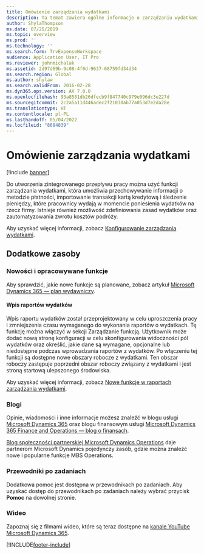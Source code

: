 ```yaml
---
title: Omówienie zarządzania wydatkami
description: Ta temat zawiera ogólne informacje o zarządzaniu wydatkami i łącza do dodatkowych zasobów. Do utworzenia zintegrowanego przepływu pracy można użyć funkcji zarządzania wydatkami, która umożliwia przechowywanie informacji o metodzie płatności, importowanie transakcji kartą kredytową i śledzenie pieniędzy, które pracownicy wydają w momencie poniesienia wydatków na rzecz firmy.
author: ShylaThompson
ms.date: 07/25/2019
ms.topic: overview
ms.prod: ''
ms.technology: ''
ms.search.form: TrvExpenseWorkspace
audience: Application User, IT Pro
ms.reviewer: johnmichalak
ms.assetid: 2d97d69b-9c08-4f0d-9637-68759fd34d34
ms.search.region: Global
ms.author: shylaw
ms.search.validFrom: 2016-02-28
ms.dyn365.ops.version: AX 7.0.0
ms.openlocfilehash: 93a8581db26dfecb9f847740c979e096dc3e227d
ms.sourcegitcommit: 2c2a5a11d446adec2f21030ab77a053d7e2da28e
ms.translationtype: HT
ms.contentlocale: pl-PL
ms.lasthandoff: 05/04/2022
ms.locfileid: "8684839"
---
```

# <a name="expense-management-overview"></a>Omówienie zarządzania wydatkami

[!include [banner](../includes/banner.md)]

Do utworzenia zintegrowanego przepływu pracy można użyć funkcji zarządzania wydatkami, która umożliwia przechowywanie informacji o metodzie płatności, importowanie transakcji kartą kredytową i śledzenie pieniędzy, które pracownicy wydają w momencie poniesienia wydatków na rzecz firmy. Istnieje również możliwość zdefiniowania zasad wydatków oraz zautomatyzowania zwrotu kosztów podróży.

Aby uzyskać więcej informacji, zobacz [Konfigurowanie zarządzania wydatkami](plan-expense-management.md).

## <a name="additional-resources"></a>Dodatkowe zasoby

### <a name="whats-new-and-in-development"></a>Nowości i opracowywane funkcje

Aby sprawdzić, jakie nowe funkcje są planowane, zobacz artykuł [Microsoft Dynamics 365 — plan wydawniczy](/dynamics365/release-plans/).

#### <a name="expense-report-entry"></a>Wpis raportów wydatków

Wpis raportu wydatków został przeprojektowany w celu uproszczenia pracy i zmniejszenia czasu wymaganego do wykonania raportów o wydatkach. Tę funkcję można włączyć w sekcji Zarządzanie funkcją. Użytkownik może dodać nową stronę konfiguracji w celu skonfigurowania widoczności pól wydatków oraz określić, jakie dane są wymagane, opcjonalne lub niedostępne podczas wprowadzania raportów z wydatków. Po włączeniu tej funkcji są dostępne nowe obszary robocze z wydatkami. Ten obszar roboczy zastępuje poprzedni obszar roboczy związany z wydatkami i jest stroną startową ulepszonego środowiska.

Aby uzyskać więcej informacji, zobacz [Nowe funkcje w raportach zarządzania wydatkami](ExpenseWorkspaceNew.md).

### <a name="blogs"></a>Blogi

Opinie, wiadomości i inne informacje możesz znaleźć w blogu usługi [Microsoft Dynamics 365](https://community.dynamics.com/b/msftdynamicsblog?c=Enterprise) oraz blogu finansowym usługi [Microsoft Dynamics 365 Finance and Operations — blog o finansach](https://community.dynamics.com/365/financeandoperations/b/financials).

[Blog społeczności partnerskiej Microsoft Dynamics Operations](https://community.dynamics.com/partner/b/operationspartnercommunityblog) daje partnerom Microsoft Dynamics pojedynczy zasób, gdzie można znaleźć nowe i popularne funkcje MBS Operations.

### <a name="task-guides"></a>Przewodniki po zadaniach

Dodatkowa pomoc jest dostępna w przewodnikach po zadaniach. Aby uzyskać dostęp do przewodnikach po zadaniach należy wybrać przycisk **Pomoc** na dowolnej stronie.

### <a name="videos"></a>Wideo

Zapoznaj się z filmami wideo, które są teraz dostępne na [kanale YouTube Microsoft Dynamics 365](https://www.youtube.com/channel/UCJGCg4rB3QSs8y_1FquelBQ).


[!INCLUDE[footer-include](../includes/footer-banner.md)]